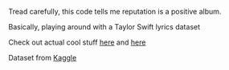 Tread carefully, this code tells me reputation is a positive album.

Basically, playing around with a Taylor Swift lyrics dataset

Check out actual cool stuff [here](https://github.com/aaumaitre/taylor_swift) and [here](https://www.reddit.com/r/popheadscirclejerk/comments/n2vx0k/new_study_from_swiftie_university/)

Dataset from [Kaggle](https://www.kaggle.com/pradhanmanva/taylorswiftlyrics)